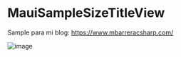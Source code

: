 # MauiSampleSizeTitleView
Sample para mi blog: https://www.mbarreracsharp.com/


![image](https://github.com/migueBarrera/MauiSampleSizeTitleView/assets/21368617/22aaa22e-7674-4a29-a5cd-b3c859c6af37)
